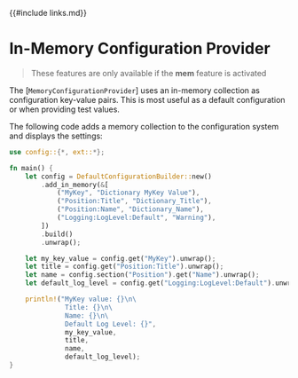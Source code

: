 {{#include links.md}}

# In-Memory Configuration Provider

>These features are only available if the **mem** feature is activated

The [`MemoryConfigurationProvider`] uses an in-memory collection as configuration key-value pairs. This is most useful as a default configuration or when providing test values.

The following code adds a memory collection to the configuration system and displays the settings:

```rust
use config::{*, ext::*};

fn main() {
    let config = DefaultConfigurationBuilder::new()
        .add_in_memory(&[
            ("MyKey", "Dictionary MyKey Value"),
            ("Position:Title", "Dictionary_Title"),
            ("Position:Name", "Dictionary_Name"),
            ("Logging:LogLevel:Default", "Warning"),
        ])
        .build()
        .unwrap();

    let my_key_value = config.get("MyKey").unwrap();
    let title = config.get("Position:Title").unwrap();
    let name = config.section("Position").get("Name").unwrap();
    let default_log_level = config.get("Logging:LogLevel:Default").unwrap();

    println!("MyKey value: {}\n\
              Title: {}\n\
              Name: {}\n\
              Default Log Level: {}",
              my_key_value,
              title,
              name,
              default_log_level);
}
```